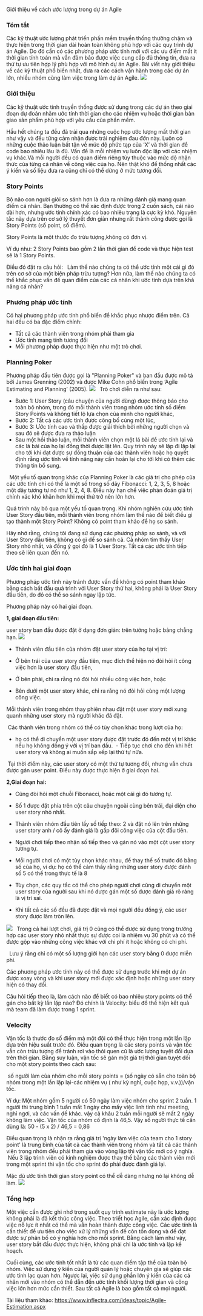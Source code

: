 Giới thiệu về cách ước lượng trong dự án Agile

### Tóm tắt

Các kỹ thuật ước lượng phát triển phần mềm truyền thống thường chậm và thực hiện trong thời gian dài  hoàn toàn không phù hợp với các quy trình dự án Agile.
Do đó cần có các phương pháp ước tính mới với các ưu điểm mất ít thời gian tính toán mà vẫn đảm bảo được việc cung cấp đủ thông tin, đưa ra thứ tự ưu tiên hợp lý phù hợp với mô hình dự án Agile.
Bài viết này giới thiệu về các kỹ thuật phổ biến nhất, đưa ra các cách vận hành trong các dự án lớn, nhiều nhóm cùng làm việc trong làm dự án Agile.
![](https://images.viblo.asia/c39063f3-7b7d-4ea6-97ee-a0be1a855f49.jpg)
### Giới thiệu

Các kỹ thuật ước tính truyền thống được sử dụng trong các dự án theo giai đoạn dự đoán nhằm ước tính thời gian cho các nhiệm vụ hoặc thời gian bàn giao sản phẩm phù hợp với yêu cầu của phần mềm.

Hầu hết chúng ta đều đã trải qua những cuộc họp ước lượng mất thời gian như vậy và đều từng cảm nhận được trải nghiệm đau đớn này.
Luôn có những cuộc thảo luận bất tận về mức độ phức tạp của ‘X’ và thời gian để code bao nhiêu lâu là đủ.
Vấn đề là mỗi nhiệm vụ luôn độc lập với các nhiệm vụ khác.Và mỗi người đều có quan điểm riêng tùy thuộc vào mức độ nhận thức của từng cá nhân về công việc của họ. Nên thật khó để thống nhất các ý kiến và số liệu đưa ra cũng chỉ có thể dừng ở mức tương đối.


### Story Points

Bộ não con người giỏi so sánh hơn là đưa ra những đánh giá mang quan điểm cá nhân. Bạn thường có thể xác định được trong 2 cuốn sách, cái nào dài hơn, nhưng ước tính chính xác có bao nhiêu trang là cực kỳ khó. Nguyên tắc này dựa trên cơ sở lý thuyết đơn giản nhưng rất thành công được gọi là Story Points (số point, số điểm).

Story Points là một thước đo trừu tượng,không có đơn vị.

Ví dụ như: 2 Story Points bao gồm 2 lần thời gian để code và thực hiện test sẽ là 1 Story Points.

Điều đó đặt ra câu hỏi:
  Làm thế nào chúng ta có thể ước tính một cái gì đó trên cơ sở của một biện pháp trừu tượng?
Hơn nữa, làm thế nào chúng ta có thể khắc phục vấn đề quan điểm của các cá nhân khi ước tính dựa trên khả năng cá nhân?

### Phương pháp ước tính

Có hai phương pháp ước tính phổ biến để khắc phục nhược điểm trên. Cả hai đều có ba đặc điểm chính:

- Tất cả các thành viên trong nhóm phải tham gia
- Ước tính mang tính tương đối
- Mỗi phương pháp được thực hiện như một trò chơi.

### Planning Poker
Phương pháp đầu tiên được gọi là "Planning Poker" và ban đầu được mô tả bởi James Grenning (2002) và được Mike Cohn phổ biến trong ‘Agile Estimating and Planning’ (2005).
![](https://images.viblo.asia/38a8d868-2c3b-4edf-8497-1f43808b4114.jpg)
  Trò chơi diễn ra như sau:
- Bước 1: User Story (câu chuyện của người dùng) được thông báo cho toàn bộ nhóm, trong đó mỗi thành viên trong nhóm ước tính số  điểm Story Points và không tiết lộ lựa chọn của mình cho người khác,
- Bước 2: Tất cả các ước tính được công bố cùng một lúc,
- Bước 3: Ước tính cao và thấp được giải thích bởi những người chọn và sau đó sẽ được đưa ra thảo luận
- Sau một hồi thảo luận, mỗi thành viên chọn một lá bài để ước tính lại và các lá bài của họ lại đồng thời được lật lên.
Quy trình này sẽ lặp đi lặp lại cho tới khi đạt được sự đồng thuận của các thành viên hoặc họ quyết định rằng ước tính về tính năng này cần hoãn lại cho tới khi có thêm các thông tin bổ sung.

  Một yếu tố quan trọng khác của Planning Poker là các giá trị cho phép của các ước tính chỉ có thể là một số trong số dãy Fibonacci: 1, 2, 3, 5, 8 hoặc một dãy tương tự nó như 1, 2, 4, 8.
Điều này hạn chế việc phán đoán giá trị chính xác khó khăn hơn khi mọi thứ trở nên lớn hơn.

Quá trình này bỏ qua một yếu tố quan trọng. Khi nhóm nghiên cứu ước tính User Story đầu tiên, mỗi thành viên trong nhóm làm thế nào để biết điều gì tạo thành một Story Point?
Không có point tham khảo để họ so sánh.

Hãy nhớ rằng, chúng tôi đang sử dụng các phương pháp so sánh, và với User Story đầu tiên, không có gì để so sánh cả.
Cả nhóm tìm thấy User Story nhỏ nhất, và đồng ý gọi đó là 1 User Story.
 Tất cả các ước tính tiếp theo sẽ liên quan đến nó.

### Ước tính hai giai đoạn

Phương pháp ước tính này tránh được vấn đề không có point tham khảo bằng cách bắt đầu quá trình với User Story thứ hai, không phải là User Story đầu tiên, do đó có thể so sánh ngay lập tức.

Phương pháp này có hai giai đoạn.

**1, giai đoạn đầu tiên:**

user story ban đầu được đặt ở dạng đơn giản: trên tường hoặc bảng chẳng hạn.
![](https://images.viblo.asia/e17b9238-0e74-49c2-8181-7a421e9299e9.png)
- Thành viên đầu tiên của nhóm đặt user story của họ tại vị trí:

- Ở bên trái của user story đầu tiên, mục đích thể hiện nó đòi hỏi ít công việc hơn là user story đầu tiên,
- Ở bên phải, chỉ ra rằng nó đòi hỏi nhiều công việc hơn, hoặc
- Bên dưới một user story khác, chỉ ra rằng nó đòi hỏi cùng một lượng công việc.

Mỗi thành viên trong nhóm thay phiên nhau đặt một user story mới xung quanh những user story mà người khác đã đặt.

 Các thành viên trong nhóm có thể có tùy chọn khác trong lượt của họ:
 
- họ có thể di chuyển một user story được đặt trước đó đến một vị trí khác nếu họ không đồng ý với vị trí ban đầu.
 - Tiếp tục chơi cho đến khi hết user story và không ai muốn sắp xếp lại thứ tự nữa.

 Tại thời điểm này, các user story có một thứ tự tương đối, nhưng vẫn chưa được gán user point. 
 Điều này được thực hiện ở giai đoạn hai.

 
**2,Giai đoạn hai:**

- Cũng đòi hỏi một chuỗi Fibonacci, hoặc một cái gì đó tương tự.
- Số 1 được đặt phía trên cột câu chuyện ngoài cùng bên trái, đại diện cho user story nhỏ nhất.
- Thành viên nhóm đầu tiên lấy số tiếp theo: 2 và đặt nó lên trên những user story anh / cô ấy đánh giá là gấp đôi công việc của cột đầu tiên.

- Người chơi tiếp theo nhận số tiếp theo và gán nó vào một cột user story tương tự.
- Mỗi người chơi có một tùy chọn khác nhau, để thay thế số trước đó bằng số của họ,
 ví dụ: họ có thể cảm thấy rằng những user story được đánh số 5 có thể trong thực tế là 8
 
- Tùy chọn, các quy tắc có thể cho phép người chơi cũng di chuyển một user story của người sau khi nó được gán một số  được đánh giá rõ ràng là vị trí sai.

- Khi tất cả các số  đều đã được đặt và mọi người đều đồng ý, các user story được làm tròn lên.

![](https://images.viblo.asia/34091d5c-1c9f-4109-896b-e072e33faff3.jpg)
 
 Trong cả hai lượt chơi, giá trị 0 cũng có thể được sử dụng trong trường hợp các user story nhỏ nhất thực sự được coi là nhiệm vụ 30 phút và có thể được gộp vào những công việc khác với chi phí ít hoặc không có chi phí.

  Lưu ý rằng chỉ có một số lượng giới hạn các user story bằng 0 được miễn phí.

Các phương pháp ước tính này có thể được sử dụng trước khi một dự án được xoay vòng
 và khi user story mới được xác định hoặc những user story hiện có thay đổi.

Câu hỏi tiếp theo là, làm cách nào để biết có bao nhiêu story points có thể gán cho bất kỳ lần lặp nào?
Đó chính là Velocity: biểu đồ thể hiện kết quả mà team đã làm được trong 1 sprint.

### Velocity
Vận tốc là thước đo số điểm mà một đội có thể thực hiện trong một lần lặp dựa trên hiệu suất trước đó.
Điều quan trọng là các story points và vận tốc vẫn còn trừu tượng để tránh rơi vào thói quen cũ là ước lượng tuyệt đối dựa trên thời gian.
Bằng suy luận, vận tốc sẽ gán một giá trị thời gian tuyệt đối cho một story points theo cách sau:

 số người làm của nhóm cho mỗi story points = (số ngày có sẵn cho toàn bộ nhóm trong một lần lặp lại-các nhiệm vụ ( như kỳ nghỉ, cuộc họp, v.v.))/vận tốc.

Ví dụ:
Một nhóm gồm 5 người có 50 ngày làm việc nhóm cho sprint 2 tuần.
1 người thì trung bình 1 tuần mất 1 ngày cho mấy việc linh tinh như meeting, nghỉ ngơi, và các vấn đề khác. vậy cả khâu 2 tuần mỗi người sẽ mất 2 ngày không làm việc.
Vận tốc của nhóm cố định là 46,5.
Vậy số người thực tế cần dùng là:
50 - (5 x 2) / 46,5 = 0,86

Điều quan trọng là nhận ra rằng giá trị 'ngày làm việc của team cho 1 story point' là trung bình của tất cả các thành viên trong nhóm và tất cả các thành viên trong nhóm đều phải tham gia vào vòng lặp thì vận tốc mới có ý nghĩa.
 Nếu 3 lập trình viên có kinh nghiệm được thay thế bằng các thành viên mới trong một sprint thì 
vận tốc cho sprint đó phải được đánh giá lại.

Mặc dù ước tính thời gian story point có thể dễ dàng nhưng nó lại không dễ làm.
![](https://images.viblo.asia/67275aed-169e-4dde-b8e5-cd27edf418b2.jpg)
### Tổng hợp
Một việc cần được ghi nhớ trong suốt quy trình estimate này là ước lượng không phải là đã kết thúc công việc. Theo triết học Agile, cần xác định được việc nỗ lực ít nhất có thể mà vẫn hoàn thành được công việc.
Các ước tính là cần thiết để ưu tiên cho việc xử lý những vấn đề còn tồn đọng và để đạt được sự phân bổ có ý nghĩa hơn cho mỗi sprint.
Bằng cách làm như vậy, user story bắt đầu được thực hiện, không phải chỉ là ước tính và lập kế hoạch.

Cuối cùng, các ước tính tốt nhất là từ các quan điểm tập thể của toàn bộ nhóm.
Việc sử dụng ý kiến của người quản lý hoặc chuyên gia sẽ giúp các ước tính lạc quan hơn.
Ngược lại, việc sử dụng phần lớn ý kiến của các cá nhân mới vào nhóm có thể dẫn đến ước tính khối lượng thời gian và công việc lớn hơn mức cần thiết.
Sau tất cả Agile là bao gồm tất cả mọi người.

Tài liệu tham khảo: https://www.inflectra.com/ideas/topic/Agile-Estimation.aspx